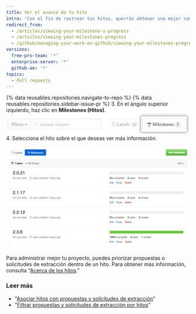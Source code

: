 ```yaml
---
title: Ver el avance de tu hito
intro: 'Con el fin de rastrear tus hitos, querrás obtener una mejor comprensión de cuántas propuestas y solicitudes de extracción abiertas están pendientes.'
redirect_from:
  - /articles/viewing-your-milestone-s-progress
  - /articles/viewing-your-milestones-progress
  - /github/managing-your-work-on-github/viewing-your-milestones-progress
versions:
  free-pro-team: '*'
  enterprise-server: '*'
  github-ae: '*'
topics:
  - Pull requests
---
```

{% data reusables.repositories.navigate-to-repo %}
{% data reusables.repositories.sidebar-issue-pr %}
3. En el ángulo superior izquierdo, haz clic en **Milestones (Hitos)**. ![Botón de propuestas del hito](/assets/images/help/issues/issues_milestone_button.png)
4. Selecciona el hito sobre el que deseas ver más información.

![Resumen de propuestas del hito](/assets/images/help/issues/issues_milestone_overview.png)

Para administrar mejor tu proyecto, puedes priorizar propuestas o solicitudes de extracción dentro de un hito. Para obtener más información, consulta "[Acerca de los hitos](/articles/about-milestones#prioritizing-issues-and-pull-requests-in-milestones)."

### Leer más

* "[Asociar hitos con propuestas y solicitudes de extracción](/articles/associating-milestones-with-issues-and-pull-requests)"
* "[Filtrar propuestas y solicitudes de extracción por hitos](/articles/filtering-issues-and-pull-requests-by-milestone)"
